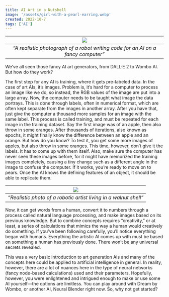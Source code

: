 ```yaml
---
title: AI Art in a Nutshell
image: '/assets/girl-with-a-pearl-earring.webp'
created: 2022-10-7
tags: ['AI']
---
```


| ![](https://keystonekeynote.com/wp-content/uploads/2022/10/AIArt_2-768x768.png) | 
|:--:| 
| *“A realistic photograph of a robot writing code for an AI on a fancy computer”* |

We’ve all seen those fancy AI art generators, from DALL·E 2 to Wombo AI. But how do they work? 

The first step for any AI is training, where it gets pre-labeled data. In the case of art AIs, it’s images. Problem is, it’s hard for a computer to process an image like we do, so instead, the RGB values of the image are put into a large array. Now, the computer needs to be taught what image the data portrays. This is done through labels, often in numerical format, which are often kept separate from the images in another array. After you have that, just give the computer a thousand more samples for an image with the same label. This process is called training, and must be repeated for each image in the training dataset. Say the first image was of an apple, then also throw in some oranges. After thousands of iterations, also known as epochs, it might finally know the difference between an apple and an orange. But how do you know? To test it, you get some more images of apples, but also throw in some oranges. This time, however, don’t give it the labels. It has to come up with them itself. Also, make sure the computer has never seen these images before, for it might have memorized the training images completely, causing a tiny change  such as a different angle in the image to confuse the computer. If it works, you’re ready to move on to pears. Once the AI knows the defining features of an object, it should be able to replicate them. 

| ![](https://keystonekeynote.com/wp-content/uploads/2022/10/AIArt_1.png) | 
|:--:| 
| *“Realistic photo of a robotic artist living in a walnut shell”* |

Now, it can get words from a human, convert it to numbers through a process called natural language processing, and make images based on its previous knowledge. But to combine concepts requires “creativity,” or at least, a series of calculations that mimics the way a human would creatively do something. If you’ve been following carefully, you’ll notice everything began with humans. Everything the artistic AI comes up with must be based on something a human has previously done. There won’t be any universal secrets revealed. 

This was a very basic introduction to art generation AIs and many of the concepts here could be applied to artificial intelligence in general. In reality, however, there are a lot of nuances here in the type of neural networks (fancy node-based calculations) used and their parameters. Hopefully, however, you were enlightened and intrigued enough to make or use some AI yourself—the options are limitless. You can play around with Dream by Wombo, or another AI, Neural Blender right now. So, why not get started?
